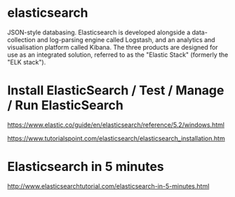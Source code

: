 # elasticsearch
JSON-style databasing. Elasticsearch is developed alongside a data-collection and log-parsing engine called Logstash, and an analytics and visualisation platform called Kibana. The three products are designed for use as an integrated solution, referred to as the "Elastic Stack" (formerly the "ELK stack").

# Install ElasticSearch / Test / Manage / Run ElasticSearch
https://www.elastic.co/guide/en/elasticsearch/reference/5.2/windows.html

https://www.tutorialspoint.com/elasticsearch/elasticsearch_installation.htm

# Elasticsearch in 5 minutes
http://www.elasticsearchtutorial.com/elasticsearch-in-5-minutes.html
